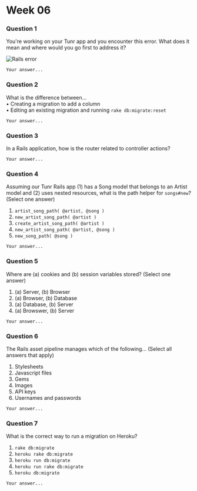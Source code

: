 # Week 06

### Question 1

You're working on your Tunr app and you encounter this error. What does it mean and where would you go first to address it?  

![Rails error](http://imgur.com/9NR7XNT)  

```text
Your answer...
```

### Question 2

What is the difference between...  
• Creating a migration to add a column   
• Editing an existing migration and running `rake db:migrate:reset`   

```text
Your answer...
```

### Question 3

In a Rails application, how is the router related to controller actions?  

```text
Your answer...
```

### Question 4

Assuming our Tunr Rails app (1) has a Song model that belongs to an Artist model and (2) uses nested resources, what is the path helper for `songs#new`? (Select one answer)  

1. `artist_song_path( @artist, @song )`  
2. `new_artist_song_path( @artist )`  
3. `create_artist_song_path( @artist )`  
4. `new_artist_song_path( @artist, @song )`  
5. `new_song_path( @song )`  

```text
Your answer...
```

### Question 5

Where are (a) cookies and (b) session variables stored? (Select one answer)  

1. (a) Server, (b) Browser  
2. (a) Browser, (b) Database  
3. (a) Database, (b) Server  
4. (a) Browswer, (b) Server  

```text
Your answer...
```

### Question 6

The Rails asset pipeline manages which of the following... (Select all answers that apply)

1. Stylesheets  
2. Javascript files  
3. Gems  
4. Images  
5. API keys  
6. Usernames and passwords  

```text
Your answer...
```

### Question 7

What is the correct way to run a migration on Heroku?  

1. `rake db:migrate`  
2. `heroku rake db:migrate`  
3. `heroku run db:migrate`  
4. `heroku run rake db:migrate`  
5. `heroku db:migrate`  

```text
Your answer...
```
